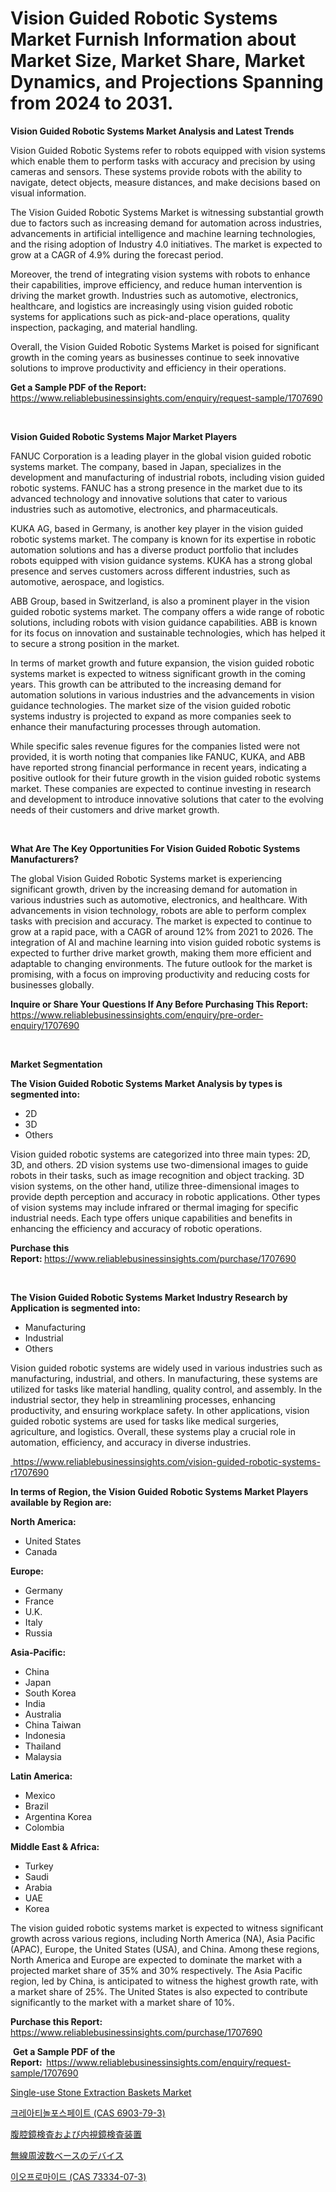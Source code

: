 <p><h1>Vision Guided Robotic Systems Market Furnish Information about Market Size, Market Share, Market Dynamics, and Projections Spanning from 2024 to 2031.</h1></p><p><strong>Vision Guided Robotic Systems Market Analysis and Latest Trends</strong></p>
<p><p>Vision Guided Robotic Systems refer to robots equipped with vision systems which enable them to perform tasks with accuracy and precision by using cameras and sensors. These systems provide robots with the ability to navigate, detect objects, measure distances, and make decisions based on visual information.</p><p>The Vision Guided Robotic Systems Market is witnessing substantial growth due to factors such as increasing demand for automation across industries, advancements in artificial intelligence and machine learning technologies, and the rising adoption of Industry 4.0 initiatives. The market is expected to grow at a CAGR of 4.9% during the forecast period.</p><p>Moreover, the trend of integrating vision systems with robots to enhance their capabilities, improve efficiency, and reduce human intervention is driving the market growth. Industries such as automotive, electronics, healthcare, and logistics are increasingly using vision guided robotic systems for applications such as pick-and-place operations, quality inspection, packaging, and material handling.</p><p>Overall, the Vision Guided Robotic Systems Market is poised for significant growth in the coming years as businesses continue to seek innovative solutions to improve productivity and efficiency in their operations.</p></p>
<p><strong>Get a Sample PDF of the Report:&nbsp;</strong> <a href="https://www.reliablebusinessinsights.com/enquiry/request-sample/1707690">https://www.reliablebusinessinsights.com/enquiry/request-sample/1707690</a></p>
<p>&nbsp;</p>
<p><strong>Vision Guided Robotic Systems Major Market Players</strong></p>
<p><p>FANUC Corporation is a leading player in the global vision guided robotic systems market. The company, based in Japan, specializes in the development and manufacturing of industrial robots, including vision guided robotic systems. FANUC has a strong presence in the market due to its advanced technology and innovative solutions that cater to various industries such as automotive, electronics, and pharmaceuticals.</p><p>KUKA AG, based in Germany, is another key player in the vision guided robotic systems market. The company is known for its expertise in robotic automation solutions and has a diverse product portfolio that includes robots equipped with vision guidance systems. KUKA has a strong global presence and serves customers across different industries, such as automotive, aerospace, and logistics.</p><p>ABB Group, based in Switzerland, is also a prominent player in the vision guided robotic systems market. The company offers a wide range of robotic solutions, including robots with vision guidance capabilities. ABB is known for its focus on innovation and sustainable technologies, which has helped it to secure a strong position in the market.</p><p>In terms of market growth and future expansion, the vision guided robotic systems market is expected to witness significant growth in the coming years. This growth can be attributed to the increasing demand for automation solutions in various industries and the advancements in vision guidance technologies. The market size of the vision guided robotic systems industry is projected to expand as more companies seek to enhance their manufacturing processes through automation.</p><p>While specific sales revenue figures for the companies listed were not provided, it is worth noting that companies like FANUC, KUKA, and ABB have reported strong financial performance in recent years, indicating a positive outlook for their future growth in the vision guided robotic systems market. These companies are expected to continue investing in research and development to introduce innovative solutions that cater to the evolving needs of their customers and drive market growth.</p></p>
<p>&nbsp;</p>
<p><strong>What Are The Key Opportunities For Vision Guided Robotic Systems Manufacturers?</strong></p>
<p><p>The global Vision Guided Robotic Systems market is experiencing significant growth, driven by the increasing demand for automation in various industries such as automotive, electronics, and healthcare. With advancements in vision technology, robots are able to perform complex tasks with precision and accuracy. The market is expected to continue to grow at a rapid pace, with a CAGR of around 12% from 2021 to 2026. The integration of AI and machine learning into vision guided robotic systems is expected to further drive market growth, making them more efficient and adaptable to changing environments. The future outlook for the market is promising, with a focus on improving productivity and reducing costs for businesses globally.</p></p>
<p><strong>Inquire or Share Your Questions If Any Before Purchasing This Report:</strong> <a href="https://www.reliablebusinessinsights.com/enquiry/pre-order-enquiry/1707690">https://www.reliablebusinessinsights.com/enquiry/pre-order-enquiry/1707690</a></p>
<p>&nbsp;</p>
<p><strong>Market Segmentation</strong></p>
<p><strong>The Vision Guided Robotic Systems Market Analysis by types is segmented into:</strong></p>
<p><ul><li>2D</li><li>3D</li><li>Others</li></ul></p>
<p><p>Vision guided robotic systems are categorized into three main types: 2D, 3D, and others. 2D vision systems use two-dimensional images to guide robots in their tasks, such as image recognition and object tracking. 3D vision systems, on the other hand, utilize three-dimensional images to provide depth perception and accuracy in robotic applications. Other types of vision systems may include infrared or thermal imaging for specific industrial needs. Each type offers unique capabilities and benefits in enhancing the efficiency and accuracy of robotic operations.</p></p>
<p><strong>Purchase this Report:&nbsp;</strong><a href="https://www.reliablebusinessinsights.com/purchase/1707690">https://www.reliablebusinessinsights.com/purchase/1707690</a></p>
<p>&nbsp;</p>
<p><strong>The Vision Guided Robotic Systems Market Industry Research by Application is segmented into:</strong></p>
<p><ul><li>Manufacturing</li><li>Industrial</li><li>Others</li></ul></p>
<p><p>Vision guided robotic systems are widely used in various industries such as manufacturing, industrial, and others. In manufacturing, these systems are utilized for tasks like material handling, quality control, and assembly. In the industrial sector, they help in streamlining processes, enhancing productivity, and ensuring workplace safety. In other applications, vision guided robotic systems are used for tasks like medical surgeries, agriculture, and logistics. Overall, these systems play a crucial role in automation, efficiency, and accuracy in diverse industries.</p></p>
<p><a href="https://www.reliablebusinessinsights.com/vision-guided-robotic-systems-r1707690">&nbsp;https://www.reliablebusinessinsights.com/vision-guided-robotic-systems-r1707690</a></p>
<p><strong>In terms of Region, the Vision Guided Robotic Systems Market Players available by Region are:</strong></p>
<p>
    <p> <strong> North America: </strong>
        <ul>
            <li>United States</li>
            <li>Canada</li>
        </ul>
        </p> 
    <p> <strong> Europe: </strong>
        <ul>
            <li>Germany</li>
            <li>France</li>
            <li>U.K.</li>
            <li>Italy</li>
            <li>Russia</li>
        </ul>
        </p> 
    <p> <strong> Asia-Pacific: </strong>
        <ul>
            <li>China</li>
            <li>Japan</li>
            <li>South Korea</li>
            <li>India</li>
            <li>Australia</li>
            <li>China Taiwan</li>
            <li>Indonesia</li>
            <li>Thailand</li>
            <li>Malaysia</li>
        </ul>
        </p> 
    <p> <strong> Latin America: </strong>
        <ul>
            <li>Mexico</li>
            <li>Brazil</li>
            <li>Argentina Korea</li>
            <li>Colombia</li>
        </ul>
        </p> 
    <p> <strong> Middle East & Africa: </strong>
        <ul>
            <li>Turkey</li>
            <li>Saudi</li>
            <li>Arabia</li>
            <li>UAE</li>
            <li>Korea</li>
        </ul>
    </p>
    </p>
<p><p>The vision guided robotic systems market is expected to witness significant growth across various regions, including North America (NA), Asia Pacific (APAC), Europe, the United States (USA), and China. Among these regions, North America and Europe are expected to dominate the market with a projected market share of 35% and 30% respectively. The Asia Pacific region, led by China, is anticipated to witness the highest growth rate, with a market share of 25%. The United States is also expected to contribute significantly to the market with a market share of 10%.</p></p>
<p><strong>Purchase this Report: </strong><a href="https://www.reliablebusinessinsights.com/purchase/1707690">https://www.reliablebusinessinsights.com/purchase/1707690</a></p>
<p>&nbsp;<strong>Get a Sample PDF of the Report:&nbsp;&nbsp;</strong><a href="https://www.reliablebusinessinsights.com/enquiry/request-sample/1707690">https://www.reliablebusinessinsights.com/enquiry/request-sample/1707690</a></p>
<p><strong></strong></p>
<p><p><a href="https://github.com/JuliaFadel1922/Market-Research-Report-List-1/blob/main/single-use-stone-extraction-baskets-market.md">Single-use Stone Extraction Baskets Market</a></p><p><a href="https://github.com/crfsywufhm81415/Market-Research-Report-List-2/blob/main/299333996883.md">크레아티놀포스페이트 (CAS 6903-79-3)</a></p><p><a href="https://github.com/SarahFahey88/Market-Research-Report-List-1/blob/main/2976613103418.md">腹腔鏡検査および内視鏡検査装置</a></p><p><a href="https://github.com/mares423/Market-Research-Report-List-1/blob/main/3442654103419.md">無線周波数ベースのデバイス</a></p><p><a href="https://github.com/DavidCarter19662022/Market-Research-Report-List-1/blob/main/647699596882.md">이오프로마이드 (CAS 73334-07-3)</a></p></p>